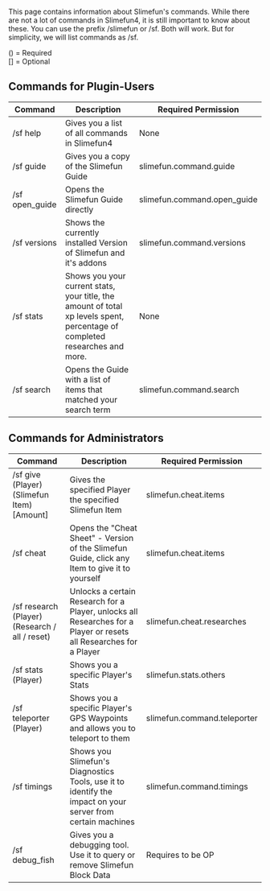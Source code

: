 This page contains information about Slimefun's commands.
While there are not a lot of commands in Slimefun4, it is still important to know about these.
You can use the prefix /slimefun or /sf. Both will work.
But for simplicity, we will list commands as /sf.

() = Required
<br>
[] = Optional

## Commands for Plugin-Users
| Command | Description | Required Permission |
| ----------- | ------------------- | --------- |
| /sf help | Gives you a list of all commands in Slimefun4 | None |
| /sf guide | Gives you a copy of the Slimefun Guide | slimefun.command.guide |
| /sf open_guide | Opens the Slimefun Guide directly | slimefun.command.open_guide |
| /sf versions | Shows the currently installed Version of Slimefun and it's addons | slimefun.command.versions |
| /sf stats | Shows you your current stats, your title, the amount of total xp levels spent, percentage of completed researches and more. | None |
| /sf search <search term> | Opens the Guide with a list of items that matched your search term | slimefun.command.search |

## Commands for Administrators
| Command | Description | Required Permission |
| ----------- | ------------------- | --------- |
| /sf give (Player) (Slimefun Item) [Amount] | Gives the specified Player the specified Slimefun Item | slimefun.cheat.items |
| /sf cheat | Opens the "Cheat Sheet" - Version of the Slimefun Guide, click any Item to give it to yourself | slimefun.cheat.items |
| /sf research (Player) (Research / all / reset) | Unlocks a certain Research for a Player, unlocks all Researches for a Player or resets all Researches for a Player | slimefun.cheat.researches |
| /sf stats (Player) | Shows you a specific Player's Stats | slimefun.stats.others |
| /sf teleporter (Player) | Shows you a specific Player's GPS Waypoints and allows you to teleport to them | slimefun.command.teleporter |
| /sf timings | Shows you Slimefun's Diagnostics Tools, use it to identify the impact on your server from certain machines | slimefun.command.timings |
| /sf debug_fish | Gives you a debugging tool. Use it to query or remove Slimefun Block Data | Requires to be OP |
